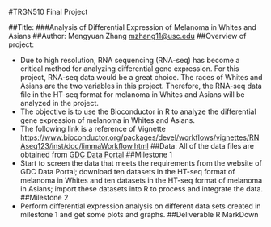 #TRGN510 Final Project

##Title:
###Analysis of Differential Expression of Melanoma in Whites and Asians
##Author:
Mengyuan Zhang
mzhang11@usc.edu
##Overview of project:
* Due to high resolution, RNA sequencing (RNA-seq) has become a critical method for analyzing differential gene expression. For this project, RNA-seq data would be a great choice. The races of Whites and Asians are the two variables in this project. Therefore, the RNA-seq data file in the HT-seq format for melanoma in Whites and Asians will be analyzed in the project.
* The objective is to use the Bioconductor in R to analyze the differential gene expression of melanoma in Whites and Asians.
* The following link is a reference of Vignette https://www.bioconductor.org/packages/devel/workflows/vignettes/RNAseq123/inst/doc/limmaWorkflow.html
##Data:
All of the data files are obtained from [GDC Data Portal](https://portal.gdc.cancer.gov/)
##Milestone 1
* Start to screen the data that meets the requirements from the website of GDC Data Portal; download ten datasets in the HT-seq format of melanoma in Whites and ten datasets in the HT-seq format of melanoma in Asians; import these datasets into R to process and integrate the data.
##Milestone 2
* Perform differential expression analysis on different data sets created in milestone 1 and get some plots and graphs.
##Deliverable
R MarkDown
